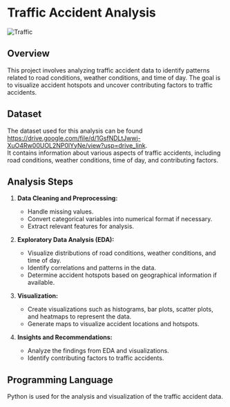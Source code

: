 # Traffic Accident Analysis

![Traffic](https://github.com/Allan122/PRODIGY_DS_05/assets/45638226/99b070e9-09b7-4847-96a7-03d46a74506b)

## Overview
This project involves analyzing traffic accident data to identify patterns related to road conditions, weather conditions, and time of day. The goal is to visualize accident hotspots and uncover contributing factors to traffic accidents.

## Dataset
The dataset used for this analysis can be found https://drive.google.com/file/d/1GsfNDLtJwwj-XuO4Rw00UOL2NP0lYyNe/view?usp=drive_link. \
It contains information about various aspects of traffic accidents, including road conditions, weather conditions, time of day, and contributing factors.

## Analysis Steps
1. **Data Cleaning and Preprocessing:** 
   - Handle missing values.
   - Convert categorical variables into numerical format if necessary.
   - Extract relevant features for analysis.

2. **Exploratory Data Analysis (EDA):**
   - Visualize distributions of road conditions, weather conditions, and time of day.
   - Identify correlations and patterns in the data.
   - Determine accident hotspots based on geographical information if available.

3. **Visualization:**
   - Create visualizations such as histograms, bar plots, scatter plots, and heatmaps to represent the data.
   - Generate maps to visualize accident locations and hotspots.

4. **Insights and Recommendations:**
   - Analyze the findings from EDA and visualizations.
   - Identify contributing factors to traffic accidents.


## Programming Language
Python is used for the analysis and visualization of the traffic accident data.
